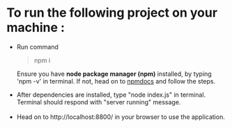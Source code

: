<h1>To run the following project on your machine :</h1>

<ul>

<li> Run command  </li>

> npm i 

Ensure you have **node package manager (npm)** installed, by typing 'npm -v' in terminal. If not, head on to [npmdocs](https://docs.npmjs.com/downloading-and-installing-node-js-and-npm)  and follow the steps.

<li>After dependencies are installed, type "node index.js" in terminal. Terminal should respond with "server running" message.</li>	<br>
<li>Head on to http://localhost:8800/ in your browser to use the application. </li>
</ul>
